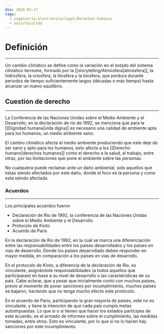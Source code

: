 ```yaml
---
dia: 2024-02-17
tags:
  - ingeniería-electrónica/legal/Derechos-humanos
  - nota/facultad
---
```

# Definición
---
Un cambio climático se define​​ como la variación en el estado del sistema climático terrestre, formado por la [[storytelling/Atmósfera|atmósfera]], la hidrosfera, la criosfera, la litosfera y la biosfera, que perdura durante periodos de tiempo suficientemente largos (décadas o más tiempo)​ hasta alcanzar un nuevo equilibrio.

## Cuestión de derecho
---
La Conferencia de las Naciones Unidas sobre el Medio Ambiente y el Desarrollo, en la declaración de rio de 1992, se menciona que para la [[Dignidad humana|vida digna]] es necesario una calidad de ambiente apta para los humanos, un medio ambiente sano.

El cambio climático afecta el medio ambiente produciendo que este deje de ser sano y apto para los humanos, esto afecta a los [[Derecho humano|derechos humanos]] como el derecho a la salud, al trabajo, entre otras, por las limitaciones que pone el ambiente sobre las personas.

No cualquiera puede reclamar ante un daño ambiental, solo aquellos que estas siendo afectados por este daño, donde el foco es la persona y como esta siendo afectada.

### Acuerdos
---
Los principales acuerdos fueron
* Declaración de Rio de 1992, la conferencia de las Naciones Unidas sobre el Medio Ambiente y el Desarrollo
* Protocolo de Kioto
* Acuerdo de Paris

En la declaración de Rio de 1992, en la cual se marca una diferenciación entre las responsabilidades entre los países desarrollados y los países en vias de desarrollo. Donde los países desarrollado deben responder en mayor medida, en comparación a los países en vias de desarrollo. 

En el protocolo de Kioto, a diferencia de la declaración de Rio, es vinculante, asignándole responsabilidades (a todos aquellos que participaran) en base a su nivel de desarrollo o las características de su país. 
Cabe aclarar, que a pesar que inicialmente contó con muchos países, previo al momento de poner sanciones por incumplimiento, muchos países se bajaron, haciendo que no tenga mucho efecto este protocolo.

En el acuerdo de Paris, participando la gran mayoría de países, este no es vinculante, y tiene la intención de que cada país cumpla metas autoimpuestas. 
Lo que si o si tienen que hacer los estados participes de este acuerdo, es el armado de informes sobre el cumplimiento, las medidas tomadas, entre otros. Esto es vinculante, por lo que si no lo hacen hay sanciones por este incumplimiento.




